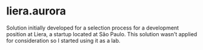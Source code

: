 # liera.aurora
Solution initially developed for a selection process for a development position at Liera, a startup located at São Paulo. This solution wasn't applied for consideration so I started using it as a lab.
